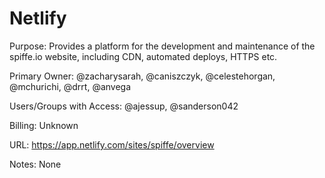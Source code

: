# Netlify

Purpose: Provides a platform for the development and maintenance of the spiffe.io website, including CDN, automated deploys, HTTPS etc.

Primary Owner: @zacharysarah, @caniszczyk, @celestehorgan, @mchurichi, @drrt, @anvega

Users/Groups with Access: @ajessup, @sanderson042

Billing: Unknown

URL: https://app.netlify.com/sites/spiffe/overview

Notes: None
